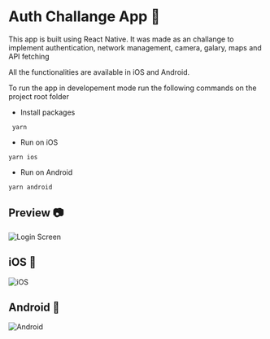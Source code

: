 # Auth Challange App 📱

This app is built using React Native. It was made as an challange to implement authentication, network management, camera, galary, maps and API fetching

All the functionalities are available in iOS and Android. 

To run the app in developement mode run the following commands on the project root folder

* Install packages
```
 yarn
```
* Run on iOS
```
yarn ios
```
* Run on Android
```
yarn android
```

## Preview 📷

![Login Screen](https://i.ibb.co/mHg50qC/i-Phone-12-Pro-6-1-Mockup.png)

## iOS 🍎

![iOS](https://i.ibb.co/MBkcZDt/Whats-App-Video-2020-12-06-at-203.gif)

## Android 🤖

![Android](https://i.ibb.co/dKZ0tWy/Whats-App-Video-2020-12-06-at-202.gif)

